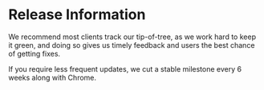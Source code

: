 Release Information
===================

We recommend most clients track our tip-of-tree, as we work hard to keep it
green, and doing so gives us timely feedback and users the best chance of
getting fixes.

If you require less frequent updates, we cut a stable milestone every 6 weeks
along with Chrome.
